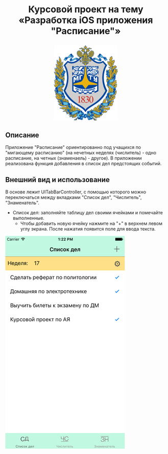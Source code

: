 # <p align="center">Курсовой проект на тему <br/>«Разработка iOS приложения "Расписание"» 
<p align="center">
  <img src="https://github.com/Aksiniya/schedule/blob/master/images/BMSTU%20logo.png" width="200">
</p>

## Описание
Приложение "Расписание" ориентированно под учащихся по "мигающему расписанию" (на нечетных неделях (числитель) - одно расписание, на четных (знаменаель) - другое).
В приложении реализована функция добавления в список дел предстоящих событий.

## Внешний вид и использование
В основе лежит UITabBarController, с помощью которого можно переключаться между вкладками "Список дел", "Числитель", "Знаменатель".
* Список дел: заполняйте таблицу дел своими ячейками и помечайте выполненные.
  * Чтобы добавить новую ячейку нажмите на "+" в верхнем левом углу экрана. После нажатия появится поле для ввода текста.

![список дел image](https://github.com/Aksiniya/schedule/blob/master/images/%D1%81%D0%BF%D0%B8%D1%81%D0%BE%D0%BA%20%D0%B4%D0%B5%D0%BB.png)
